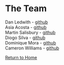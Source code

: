 # The Team
Dan Ledwith - [github](https://github.com/dledw001) <br />
Asia Acosta - [github](https://github.com/aacos007) <br />
Martin Salisbury - [github](https://github.com/Knulleffect) <br />
Diogo Silva - [github](https://github.com/dfern005) <br />
Dominique Mora - [github](https://github.com/Dominique10) <br />
Cameron Williams - [github](https://github.com/cscwill104/) <br />
<p><a href="https://dledw001.github.io/BabyBites/">Return to Home</a></p>